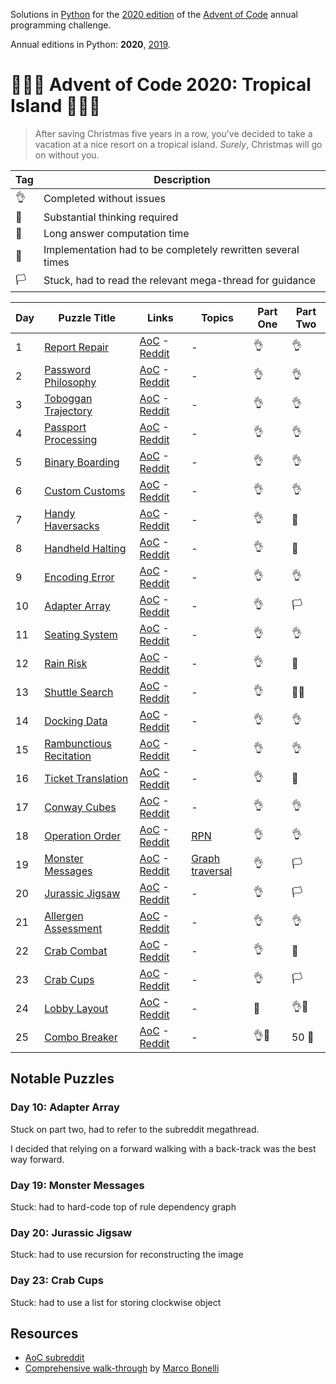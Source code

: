 Solutions in [Python][py] for the [2020 edition][aoc-2020] of the [Advent of Code][aoc] annual programming challenge.

Annual editions in Python: **2020**, [2019](/2020). 

# 🎄🌟🌟 Advent of Code 2020: Tropical Island 🎄🌟🌟

> After saving Christmas five years in a row, you've decided to take a vacation at a nice resort on a tropical island. *Surely*, Christmas will go on without you.

Tag | Description
--- | ---
👌 | Completed without issues 
🤔 | Substantial thinking required 
🐢 | Long answer computation time  
🤯 | Implementation had to be completely rewritten several times
🏳 | Stuck, had to read the relevant mega-thread for guidance 

Day | Puzzle Title | Links | Topics | Part One | Part Two
--- | --- | --- | --- | --- | --- |
1 | [Report Repair](/2020/day-1) | [AoC][aoc-2020-1] - [Reddit][reddit-2020-1] | - | 👌 | 👌
2 | [Password Philosophy](/2020/day-2) | [AoC][aoc-2020-2] - [Reddit][reddit-2020-2] | - | 👌 | 👌
3 | [Toboggan Trajectory](/2020/day-3) | [AoC][aoc-2020-3] - [Reddit][reddit-2020-3] | - | 👌 | 👌
4 | [Passport Processing](/2020/day-4) | [AoC][aoc-2020-4] - [Reddit][reddit-2020-4] | - | 👌 | 👌
5 | [Binary Boarding](/2020/day-5) | [AoC][aoc-2020-5] - [Reddit][reddit-2020-5] | - | 👌 | 👌
6 | [Custom Customs](/2020/day-6) | [AoC][aoc-2020-6] - [Reddit][reddit-2020-6] | - | 👌 | 👌
7 | [Handy Haversacks](/2020/day-7) | [AoC][aoc-2020-7] - [Reddit][reddit-2020-7] | - | 👌 | 🤯
8 | [Handheld Halting](/2020/day-8) | [AoC][aoc-2020-8] - [Reddit][reddit-2020-8] | - | 👌 | 🤯
9 | [Encoding Error](/2020/day-9) | [AoC][aoc-2020-9] - [Reddit][reddit-2020-9] | - | 👌 | 👌
10 | [Adapter Array](/2020/day-10) | [AoC][aoc-2020-10] - [Reddit][reddit-2020-10] | - | 👌 | 🏳️
11 | [Seating System](/2020/day-11) | [AoC][aoc-2020-11] - [Reddit][reddit-2020-11] | - | 👌 | 👌
12 | [Rain Risk](/2020/day-12) | [AoC][aoc-2020-12] - [Reddit][reddit-2020-12] | - | 👌 | 🤔
13 | [Shuttle Search](/2020/day-13) | [AoC][aoc-2020-13] - [Reddit][reddit-2020-13] | - | 👌 | 🤔🐢
14 | [Docking Data](/2020/day-14) | [AoC][aoc-2020-14] - [Reddit][reddit-2020-14] | - | 👌 | 👌
15 | [Rambunctious Recitation](/2020/day-15) | [AoC][aoc-2020-15] - [Reddit][reddit-2020-15] | - | 👌 | 👌
16 | [Ticket Translation](/2020/day-16) | [AoC][aoc-2020-16] - [Reddit][reddit-2020-16] | - | 👌 | 🤔 
17 | [Conway Cubes](/2020/day-17) | [AoC][aoc-2020-17] - [Reddit][reddit-2020-17] | - | 👌 | 👌
18 | [Operation Order](/2020/day-18) | [AoC][aoc-2020-18] - [Reddit][reddit-2020-18] | [RPN][w-rpn] | 👌 | 👌
19 | [Monster Messages](/2020/day-19) | [AoC][aoc-2020-19] - [Reddit][reddit-2020-19] | [Graph traversal][w-graph] | 👌 | ️🏳
20 | [Jurassic Jigsaw](/2020/day-20) | [AoC][aoc-2020-20] - [Reddit][reddit-2020-20] | - | 👌 | 🏳
21 | [Allergen Assessment](/2020/day-21) | [AoC][aoc-2020-21] - [Reddit][reddit-2020-21] | - | 👌 | 👌
22 | [Crab Combat](/2020/day-22) | [AoC][aoc-2020-22] - [Reddit][reddit-2020-22] | - | 👌 | 🤔
23 | [Crab Cups](/2020/day-23) | [AoC][aoc-2020-23] - [Reddit][reddit-2020-23] | - | 👌 | 🏳️
24 | [Lobby Layout](/2020/day-24) | [AoC][aoc-2020-24] - [Reddit][reddit-2020-24] | - | 🤔 | 👌🐢
25 | [Combo Breaker](/2020/day-25) | [AoC][aoc-2020-25] - [Reddit][reddit-2020-25] | - | 👌🐢 | 50 🌟

## Notable Puzzles

### Day 10: Adapter Array

Stuck on part two, had to refer to the subreddit megathread.

I decided that relying on a forward walking with a back-track was the best way forward.

### Day 19: Monster Messages

Stuck: had to hard-code top of rule dependency graph 

### Day 20: Jurassic Jigsaw

Stuck: had to use recursion for reconstructing the image

### Day 23: Crab Cups

Stuck: had to use a list for storing clockwise object

## Resources

* [AoC subreddit](https://www.reddit.com/r/adventofcode/)
* [Comprehensive walk-through](https://github.com/mebeim/aoc/blob/master/2020/README.md) by [Marco Bonelli](https://github.com/mebeim)

[aoc]: https://adventofcode.com/
[aoc-2020]: https://adventofcode.com/2020/
[aoc-2020-1]: https://adventofcode.com/2020/day/1
[aoc-2020-1]: https://adventofcode.com/2020/day/1
[aoc-2020-2]: https://adventofcode.com/2020/day/2
[aoc-2020-3]: https://adventofcode.com/2020/day/3
[aoc-2020-4]: https://adventofcode.com/2020/day/4
[aoc-2020-5]: https://adventofcode.com/2020/day/5
[aoc-2020-6]: https://adventofcode.com/2020/day/6
[aoc-2020-7]: https://adventofcode.com/2020/day/7
[aoc-2020-8]: https://adventofcode.com/2020/day/8
[aoc-2020-9]: https://adventofcode.com/2020/day/9
[aoc-2020-10]: https://adventofcode.com/2020/day/10
[aoc-2020-11]: https://adventofcode.com/2020/day/11
[aoc-2020-12]: https://adventofcode.com/2020/day/12
[aoc-2020-13]: https://adventofcode.com/2020/day/13
[aoc-2020-14]: https://adventofcode.com/2020/day/14
[aoc-2020-15]: https://adventofcode.com/2020/day/15
[aoc-2020-16]: https://adventofcode.com/2020/day/16
[aoc-2020-17]: https://adventofcode.com/2020/day/17
[aoc-2020-18]: https://adventofcode.com/2020/day/18
[aoc-2020-19]: https://adventofcode.com/2020/day/19
[aoc-2020-20]: https://adventofcode.com/2020/day/20
[aoc-2020-21]: https://adventofcode.com/2020/day/21
[aoc-2020-22]: https://adventofcode.com/2020/day/22
[aoc-2020-23]: https://adventofcode.com/2020/day/23
[aoc-2020-24]: https://adventofcode.com/2020/day/24
[aoc-2020-25]: https://adventofcode.com/2020/day/25

[py]: https://docs.python.org/3/

[reddit-2020-1]: https://www.reddit.com/k4e4lm
[reddit-2020-2]: https://www.reddit.com/k52psu
[reddit-2020-3]: https://www.reddit.com/k5qsrk
[reddit-2020-4]: https://www.reddit.com/k6e8sw
[reddit-2020-5]: https://www.reddit.com/k71h6r
[reddit-2020-6]: https://www.reddit.com/k7ndux
[reddit-2020-7]: https://www.reddit.com/k8a31f
[reddit-2020-8]: https://www.reddit.com/k8xw8h
[reddit-2020-9]: https://www.reddit.com/k9lfwj
[reddit-2020-10]: https://www.reddit.com/ka8z8x
[reddit-2020-11]: https://www.reddit.com/kaw6oz
[reddit-2020-12]: https://www.reddit.com/kbj5me
[reddit-2020-13]: https://www.reddit.com/kc4njx
[reddit-2020-14]: https://www.reddit.com/kcr1ct
[reddit-2020-15]: https://www.reddit.com/kdf85p
[reddit-2020-16]: https://www.reddit.com/ke2qp6
[reddit-2020-17]: https://www.reddit.com/keqsfa
[reddit-2020-18]: https://www.reddit.com/kfeldk
[reddit-2020-19]: https://www.reddit.com/kg1mro
[reddit-2020-20]: https://www.reddit.com/kgo01p
[reddit-2020-21]: https://www.reddit.com/khaiyk
[reddit-2020-22]: https://www.reddit.com/khyjgv
[reddit-2020-23]: https://www.reddit.com/kimluc
[reddit-2020-24]: https://www.reddit.com/kj96iw
[reddit-2020-25]: https://www.reddit.com/kjtg7y

[w-graph]: https://en.wikipedia.org/wiki/Graph_traversal
[w-rpn]: https://en.wikipedia.org/wiki/Reverse_Polish_notation
